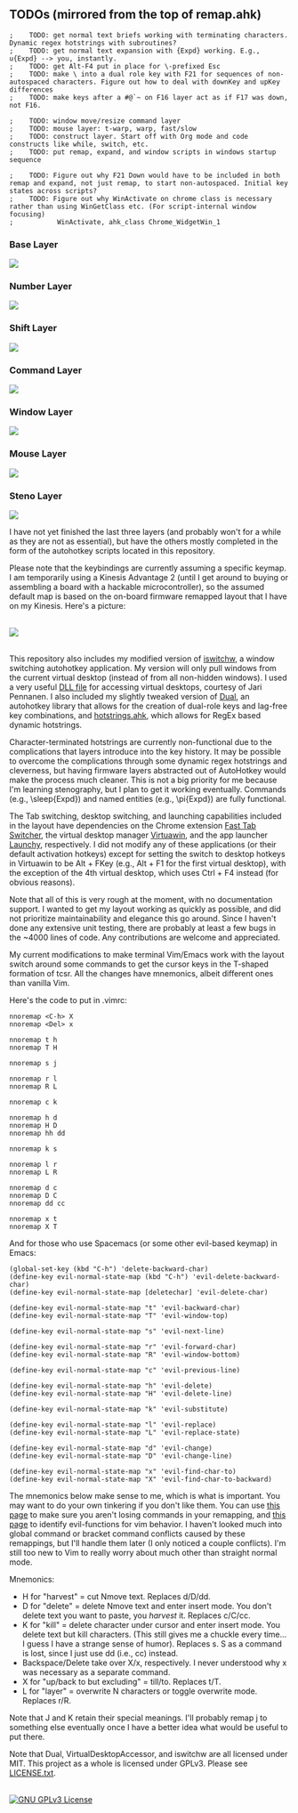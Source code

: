 ## TODOs (mirrored from the top of remap.ahk)

```
;    TODO: get normal text briefs working with terminating characters. Dynamic regex hotstrings with subroutines?
;    TODO: get normal text expansion with {Expd} working. E.g., u{Expd} --> you, instantly.
;    TODO: get Alt-F4 put in place for \-prefixed Esc
;    TODO: make \ into a dual role key with F21 for sequences of non-autospaced characters. Figure out how to deal with downKey and upKey differences 
;    TODO: make keys after a #@`~ on F16 layer act as if F17 was down, not F16.

;    TODO: window move/resize command layer
;    TODO: mouse layer: t-warp, warp, fast/slow
;    TODO: construct layer. Start off with Org mode and code constructs like while, switch, etc.
;    TODO: put remap, expand, and window scripts in windows startup sequence

;    TODO: Figure out why F21 Down would have to be included in both remap and expand, not just remap, to start non-autospaced. Initial key states across scripts?
;    TODO: Figure out why WinActivate on chrome class is necessary rather than using WinGetClass etc. (For script-internal window focusing)
;			WinActivate, ahk_class Chrome_WidgetWin_1
```

<h3>Base Layer</h3>
<img src = "https://steventammen.com/assets/images/keyboard-layouts/base.png">
<h3>Number Layer</h3>
<img src = "https://steventammen.com/assets/images/keyboard-layouts/num.png">
<h3>Shift Layer</h3>
<img src = "https://steventammen.com/assets/images/keyboard-layouts/shift.png">
<h3>Command Layer</h3>
<img src = "https://steventammen.com/assets/images/keyboard-layouts/command.png">
<h3>Window Layer</h3>
<img src = "https://steventammen.com/assets/images/keyboard-layouts/window.png">
<h3>Mouse Layer</h3>
<img src = "https://steventammen.com/assets/images/keyboard-layouts/mouse.png">
<h3>Steno Layer</h3>
<img src = "https://steventammen.com/assets/images/keyboard-layouts/steno.png">
<br/>

I have not yet finished the last three layers (and probably won't for a while as they are not as essential), but have the others mostly completed in the form of the autohotkey scripts located in this repository.

Please note that the keybindings are currently assuming a specific keymap. I am temporarily using a Kinesis Advantage 2 (until I get around to buying or assembling a board with a hackable microcontroller), so the assumed default map is based on the on-board firmware remapped layout that I have on my Kinesis. Here's a picture:

<br/><img src = "https://steventammen.com/assets/images/keyboard-layouts/kinesis.png"><br/><br/>

This repository also includes my modified version of [iswitchw](https://github.com/tvjg/iswitchw), a window switching autohotkey application. My version will only pull windows from the current virtual desktop (instead of from all non-hidden windows). I used a very useful [DLL file](https://github.com/Ciantic/VirtualDesktopAccessor) for accessing virtual desktops, courtesy of Jari Pennanen. I also included my slightly tweaked version of [Dual](https://github.com/lydell/dual), an autohotkey library that allows for the creation of dual-role keys and lag-free key combinations, and [hotstrings.ahk](https://autohotkey.com/board/topic/114764-regex-dynamic-hotstrings/), which allows for RegEx based dynamic hotstrings.

Character-terminated hotstrings are currently non-functional due to the complications that layers introduce into the key history. It may be possible to overcome the complications through some dynamic regex hotstrings and cleverness, but having firmware layers abstracted out of AutoHotkey would make the process much cleaner. This is not a big priority for me because I'm learning stenography, but I plan to get it working eventually. Commands (e.g., \sleep{Expd}) and named entities (e.g., \pi{Expd}) are fully functional.

The Tab switching, desktop switching, and launching capabilities included in the layout have dependencies on the Chrome extension [Fast Tab Switcher](https://chrome.google.com/webstore/detail/fast-tab-switcher/jkhfenkikopkkpboaipgllclaaehgpjf), the virtual desktop manager [Virtuawin](http://virtuawin.sourceforge.net/), and the app launcher [Launchy](http://www.launchy.net/), respectively. I did not modify any of these applications (or their default activation hotkeys) except for setting the switch to desktop hotkeys in Virtuawin to be Alt + FKey (e.g., Alt + F1 for the first virtual desktop), with the exception of the 4th virtual desktop, which uses Ctrl + F4 instead (for obvious reasons).

Note that all of this is very rough at the moment, with no documentation support. I wanted to get my layout working as quickly as possible, and did not prioritize maintainability and elegance this go around. Since I haven't done any extensive unit testing, there are probably at least a few bugs in the ~4000 lines of code. Any contributions are welcome and appreciated.

My current modifications to make terminal Vim/Emacs work with the layout switch around some commands to get the cursor keys in the T-shaped formation of tcsr. All the changes have mnemonics, albeit different ones than vanilla Vim.

Here's the code to put in .vimrc:

```
nnoremap <C-h> X
nnoremap <Del> x

nnoremap t h
nnoremap T H

nnoremap s j

nnoremap r l
nnoremap R L

nnoremap c k

nnoremap h d
nnoremap H D
nnoremap hh dd

nnoremap k s

nnoremap l r
nnoremap L R

nnoremap d c
nnoremap D C
nnoremap dd cc

nnoremap x t
nnoremap X T
```

And for those who use Spacemacs (or some other evil-based keymap) in Emacs:

```
(global-set-key (kbd "C-h") 'delete-backward-char)
(define-key evil-normal-state-map (kbd "C-h") 'evil-delete-backward-char)
(define-key evil-normal-state-map [deletechar] 'evil-delete-char)

(define-key evil-normal-state-map "t" 'evil-backward-char)
(define-key evil-normal-state-map "T" 'evil-window-top)

(define-key evil-normal-state-map "s" 'evil-next-line)

(define-key evil-normal-state-map "r" 'evil-forward-char)
(define-key evil-normal-state-map "R" 'evil-window-bottom)

(define-key evil-normal-state-map "c" 'evil-previous-line)

(define-key evil-normal-state-map "h" 'evil-delete)
(define-key evil-normal-state-map "H" 'evil-delete-line)

(define-key evil-normal-state-map "k" 'evil-substitute)

(define-key evil-normal-state-map "l" 'evil-replace)
(define-key evil-normal-state-map "L" 'evil-replace-state)

(define-key evil-normal-state-map "d" 'evil-change)
(define-key evil-normal-state-map "D" 'evil-change-line)

(define-key evil-normal-state-map "x" 'evil-find-char-to)
(define-key evil-normal-state-map "X" 'evil-find-char-to-backward)
```

The mnemonics below make sense to me, which is what is important. You may want to do your own tinkering if you don't like them. You can use [this page](https://vimhelp.appspot.com/index.txt.html) to make sure you aren't losing commands in your remapping, and [this page](https://github.com/emacsmirror/evil/blob/master/evil-maps.el) to identify evil-functions for vim behavior. I haven't looked much into global command or bracket command conflicts caused by these remappings, but I'll handle them later (I only noticed a couple conflicts). I'm still too new to Vim to really worry about much other than straight normal mode.

Mnemonics:

- H for "harvest" = cut Nmove text. Replaces d/D/dd.
- D for "delete" = delete Nmove text and enter insert mode. You don't delete text you want to paste, you *harvest* it. Replaces c/C/cc.
- K for "kill" = delete character under cursor and enter insert mode. You delete text but kill characters. (This still gives me a chuckle every time... I guess I have a strange sense of humor). Replaces s. S as a command is lost, since I just use dd (i.e., cc) instead.
- Backspace/Delete take over X/x, respectively. I never understood why x was necessary as a separate command.
- X for "up/back to but excluding" = till/to. Replaces t/T.
- L for "layer" = overwrite N characters or toggle overwrite mode. Replaces r/R.

Note that J and K retain their special meanings. I'll probably remap j to something else eventually once I have a better idea what would be useful to put there.

Note that Dual, VirtualDesktopAccessor, and iswitchw are all licensed under MIT. This project as a whole is licensed under GPLv3. Please see [LICENSE.txt](https://github.com/StevenTammen/hieam/blob/master/LICENSE).

<br/>
<a rel="license", href="http://www.gnu.org/licenses/gpl.html"><img src="http://www.gnu.org/graphics/gplv3-88x31.png", alt="GNU GPLv3 License")></a>
